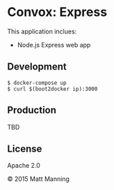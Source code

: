 # Convox: Express

This application inclues:

* Node.js Express web app

## Development

    $ docker-compose up
    $ curl $(boot2docker ip):3000

## Production

TBD

## License

Apache 2.0

&copy; 2015 Matt Manning

